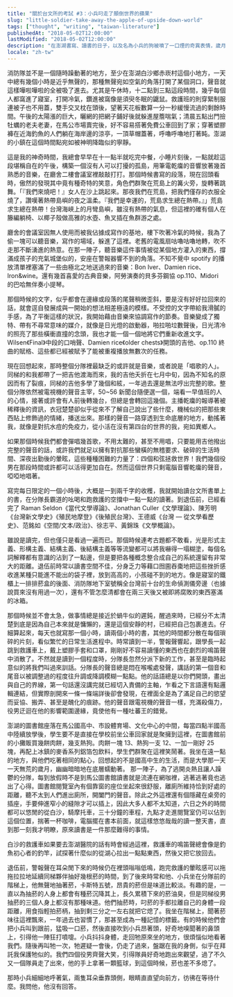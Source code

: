 ```yaml
---
title: "關於台文所的考試 #3：小兵叼走了顛倒世界的蘋果"
slug: "little-soldier-take-away-the-apple-of-upside-down-world"
tags: ["thought", "writing", "taiwan-literature"]
publishedAt: "2018-05-02T12:00:00"
lastModified: "2018-05-02T12:00:00"
description: "在澎湖書寫、讀書的日子，以及名為小兵的狗被噴了一口煙的奇異表情，歲月靜好"
locale: "zh-tw"
---
```


消防隊並不是一個隨時躁動著的地方，至少在澎湖白沙鄉赤崁村這個小地方，一天中總有幾個小時是近乎無聲的，那種無聲宛如空氣的角落打開了某個洞口，聲音就這樣嘩啦嘩啦的全被吸了進去。尤其是午休時，十二點到三點這段時間，幾乎每個人都窩進了寢室，打開冷氣，鑽進被窩像是須臾冬眠的鼴鼠。救護班的則穿緊制服連被子也不用蓋，雙手交叉枕在頭後，望著天花板數算一分一秒緩慢流過的剩餘時間。午後的太陽漲的巨大，曬網的把網子鋪好後就躲進屋簷喘氣；清晨五點出門撿牡蠣的老夫老妻，在馬公市場賣完後，好不容易搭著免費公車回到了家；穿著塑膠褲在近海釣魚的人們躺在海岸邊的涼亭，一頂草帽蓋著，呼嚕呼嚕地打著盹。澎湖的小鎮在這個時間點宛如被神明降臨似的寧靜。

這是我的神奇時間，我總會早早在十一點半就吃完中餐，小睡片刻後，一點就趁這段堪稱自在的午後，構築一個沒有人可以打擾的孤島，用筆電乾癟的音響放著幾首熟悉的音樂，在廳舍二樓會議室裡敲敲打打。那個時候書寫的段落，現在回頭看時，傲然的發現其中竟有種奇特的笑意，角色們群聚在荒島上的篝火旁，旋轉著跳舞。「『我們來燒吧！』女人在沙上跳起來。那夜我們在荒島，把我們僅存的衣服全燒了，讚嘆著熱帶島嶼的夜之溫柔。『我們是幸運的，荒島求生總在熱帶。』」荒島求生總在熱帶！台灣海峽上的月彎島嶼，雖沒有熱帶的氣息，但這裡的確有個人在籐編躺椅、以椰子殼做高雅的水壺、魚叉插在魚群游之處。

廳舍的會議室因無人使用而被我佔據成寫作的基地，樓下吹著冷氣的時候，我為了偷一塊可以聽音樂，寫作的場域，躲進了這裡。老舊的電風扇咕嚕咕嚕地轉，吹不走那不斷湧進的熱意。在那一陣子，聽音樂這件事情被從某個地方灌入的東西，撐滿成孩子的充氣城堡似的，安座在警報器響不到的角落。不知不覺中 spotify 的播放清單裡塞滿了一些由極北之地送過來的音樂：Bon Iver、Damien rice、Iron&wine。還有幾首喜愛的古典音樂，阿勞演奏的貝多芬鋼協 op.110、Midori 的巴哈無伴奏小提琴。

那個時候的文字，似乎都會在邊緣或段落的尾聲稍微歪斜，要是沒有好好拉回來的話，就會逕自發展成與一開始的想法相差極遠的模樣。不受控的文字帶給我滑膩的手感，為了平衡這樣的狀況，我開始藉由音樂來協調寫作的節奏。音樂變成了獨特、帶有不尋常意味的媒介，就像是日光燈的啟動器，啪拉啪垃數聲後，日光清冷的照亮了那些橫衝直撞的念頭，我也才能一個一個地將它們重新收進文字。Wilsen《Final》中段的口哨聲、Damien rice《older chests》開頭的吉他、op.110 終曲的賦格、這些都已經被賦予了能被重複播放無數次的任務。

現在回想起來，那時整個分隊裡最缺乏的或許就是音樂，或者說是「唱歌的人」。同梯的和我都帶了一把吉他渡海而來，我的吉他夭折在七月中旬，因為不知名的原因而有了裂痕，同梯的吉他多學了幾個和絃，一年過去還是無法哼出完整的歌。整個分隊依然被電視機的聲音主宰，50~56 新聞台隨便選一個，端看一早值班的人的心情，接著或許會有人前後轉幾台，但總是會轉回這幾個。主播乾癟的報導著被稀釋後的資訊，衣冠楚楚卻似乎從來不了解自己說出了些什麼，機械似的把那些東西貼上修飾過的情緒，播送出來。那樣的聲音一路穿透到生命底層的地方，動搖著我，就像是對抗水痘的免疫力，從小活在沒有第四台的世界的我，宛如異鄉人。

如果那個時候我們都會彈唱幾首歌，不用太難的，甚至不用唱，只要能用吉他撥出完整的聲音的話，或許我們就足以擁有對抗那些蠻橫的無稽要求、破碎的生活時間、深夜出勤後的暈眩，這些種種困難的力量了：四個和弦拯救世界！我們幾個役男在那段時間或許都可以活得更加自在。然而這個世界只剩電腦音響乾癟的聲音，啞啞地唱著。

寫完每日限定的一個小時後，大概是一到兩千字的收穫，我就開始讀台文所書單上的書，在分隊長霸道的吆喝和跑救護的空擋中一點一點的讀著。到退伍前，已經看完了 Raman Seldon《當代文學導論》、Jonathan Culler《文學理論》、陳芳明《台灣新文學史》《殖民地摩登》《後殖民台灣》、王德威《台灣 — 從文學看歷史》、范銘如《空間/文本/政治》、徐志平、黃錦珠《文學概論》。

雖說是讀完，但也僅只是看過一遍而已。那個時候連考古題都不敢看，光是形式主義、形構主義、結構主義、後結構主義等等流變都可以將我嚇得一塌糊塗，每個名詞解釋都有意識的沾到了一點邊，但是要把各種概念整合成自己的系統還留有非常大的距離。退伍前時常以讀書空間不佳，分身乏力等藉口囫圇吞棗地把這些挫折感收進某種只能進不能出的袋子裡，放到高高的，小孩碰不到的地方。像是寢室的鐵櫃上一排排菸盒的後面、消防隊地下室號稱全台灣前十台的生命偵測儀旁邊（也據說買來沒有用過一次），還有不管怎麼清都會在兩三天後又被即將腐敗的東西塞滿的冰箱。

那個時候並不會太急，做事情總是接近於蝸牛似的遲鈍，醒過來時，已經分不太清楚到底是因為自己本來就是慵懶的，還是這個安靜的村，已經把自己包裹進去。仔細算起來，每天也就寫那一個小時，讀兩個小時的書，其他的時間都分散在每個瑣碎的片刻，看似繁忙的日常生活進程中。時常讀到一半，警報聲響起，跟學長一起跳到救護車上，戴上塑膠手套和口罩，剛剛好不容易讀懂的東西也在劇烈的鳴笛聲中消散了。不然就是讀到一個程度時，分隊長忽然分派下新的工作，甚至是臨時起意似的將我們叫過來訓話。分隊長的聲音總是悶在喉嚨處發聲，講話的第一個音和尾音以被調整過的程度往升調或降調模糊一點點。他的話語總是以你們開頭，畫出與自己的界線，第一句話還沒講完就已經切入責備的主軸，乍看之下言語還有點邏輯連結，但實際剖開來一條一條端詳後卻會發現，在裡面全是為了滿足自己的慾望而妥協、搬弄、甚至是醜化的痕跡。他的聲音跟電視機的聲音一樣，充滿殺傷力，役男迂迴在他的影響範圍邊緣，竟使他有一種吐蕃王的錯覺。

澎湖的圖書館座落在馬公國高中、市設體育場、文化中心的中間，每當四點半國高中陸續放學後，學生要不是直接在學校前坐公車回家就是聚擁到這裡，在圖書館前的小攤販買幾餅肉餅，幾支熱狗。肉餅一塊 13、熱狗一支 12、一加一剛好 25 塊，再配上冰鎮的麥香系列鋁箔包飲料，學生們群聚在這裡笑鬧著。我坐在遠一點的地方，與他們吃著相同的點心，回想起的不是國高中生的生活，而是大學那一天一天無荒的歲月，幽幽暗暗地在底層蠕動著。
那一陣子，為了逃開炎熱且讓人躁鬱的分隊，每到放假時不是到馬公圖書館讀書就是流連在網咖裡，逃著逃著竟也逃出了心得。圖書館閱覽室內有個靠窗的座位坐起來很舒服，離廁所維持恰到好處的距離，聽不太到人們進出廁所，開闔門的聲音。除此之外這裡還有個隱藏在桌旁的插座，手要伸進窄小的縫隙才可以插上，因此大多人都不太知道，六日之外的時間都可以悠閒的從白沙，騎摩托車，三十分鐘的車程，九點才走進閱覽室仍可以佔到這個位置，揣著一杯咖啡，電腦擺在書本前面，就這樣悠悠哉哉的讀一整天書，直到那一刻我才明瞭，原來讀書是一件那麼難得的事情。

白沙的救護車如果要去澎湖醫院的話有時會經過這裡，救護車的鳴笛聲總會像是釣魚初心者的釣竿，試探著什麼似的從湖心拉出一點點東西，然後又把它放回去。

退伍前，警報聲在耳朵閒下來的時候仍在裡頭嗡嗡低鳴，跑完救護的暈眩感可以拖拖拉拉地延續同梯夥伴抽好幾根菸的時間，到了後來時常和他、小兵坐在分隊前的階梯上，他無聲地抽著菸，卡斯特五號，昂貴的菸但是味道比較淡。有趣的是，一直以為抽菸的人身上都會有種菸沉降其上，長久累積下來的菸油臭，但是同梯役男抽菸的三個人身上都沒有那種味道。他們抽菸時，叼菸的手都拉離自己的身體一段距離，用食指輕拍菸柄，抽到剩三分之一左右就把它熄了。我坐在階梯上，聞著菸味往這裡飄來，一年過去也習慣了，那甚至成為一種記憶的標籤。有的時候他們會把小兵叫到跟前，猛吸一口菸，然後直接吹到小兵昂著頭，好奇地嗅聞著的鼻頭上，引得他一陣狂打噴嚏。小兵抖抖身體，走回牠原來坐的地方，很煩惱似地看著我們。隨後再叫牠一次，牠遲疑一會後，仍走了過來，盤踞在我的身側，似乎在拜託我保護牠似的。我們四個役男齊聲大笑，引得隊員好奇地跑出來觀望，過了不久又一個隊員走了出來，他的手上拿著一顆籃球，到這個時候，菸也差不多熄了。

那時小兵細細地呼著氣，兩隻耳朵垂靠頭側，眼睛直直望向前方，彷彿在等待什麼。我問他，他沒有回答。
